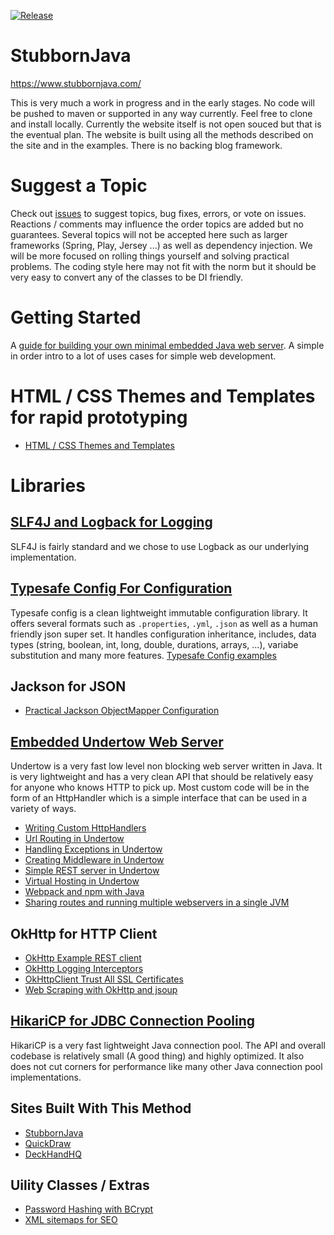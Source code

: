 [![Release](https://jitpack.io/v/StubbornJava/StubbornJava.svg)](https://jitpack.io/#StubbornJava/StubbornJava)

# StubbornJava
https://www.stubbornjava.com/

This is very much a work in progress and in the early stages. No code will be pushed to maven or supported in any way currently. Feel free to clone and install locally. Currently the website itself is not open souced but that is the eventual plan. The website is built using all the methods described on the site and in the examples. There is no backing blog framework.

# Suggest a Topic
Check out [issues](https://github.com/StubbornJava/StubbornJava/issues) to suggest topics, bug fixes, errors, or vote on issues. Reactions / comments may influence the order topics are added but no guarantees. Several topics will not be accepted here such as larger frameworks (Spring, Play, Jersey ...) as well as dependency injection. We will be more focused on rolling things yourself and solving practical problems. The coding style here may not fit with the norm but it should be very easy to convert any of the classes to be DI friendly.

# Getting Started
A [guide for building your own minimal embedded Java web server](https://www.stubbornjava.com/guides/embedded-java-web-server). A simple in order intro to a lot of uses cases for simple web development.

# HTML / CSS Themes and Templates for rapid prototyping
* [HTML / CSS Themes and Templates](https://www.stubbornjava.com/best-selling-html-css-themes-and-website-templates)

# Libraries
## [SLF4J and Logback for Logging](https://www.stubbornjava.com/posts/logging-in-java-with-slf4j-and-logback)
SLF4J is fairly standard and we chose to use Logback as our underlying implementation.

## [Typesafe Config For Configuration](https://www.stubbornjava.com/posts/environment-aware-configuration-with-typesafe-config)
Typesafe config is a clean lightweight immutable configuration library. It offers several formats such as `.properties`, `.yml`, `.json` as well as a human friendly json super set. It handles configuration inheritance, includes, data types (string, boolean, int, long, double, durations, arrays, ...), variabe substitution and many more features. [Typesafe Config examples](https://www.stubbornjava.com/posts/typesafe-config-features-and-example-usage)

## Jackson for JSON
* [Practical Jackson ObjectMapper Configuration](https://www.stubbornjava.com/posts/practical-jackson-objectmapper-configuration)

## [Embedded Undertow Web Server](https://www.stubbornjava.com/posts/java-hello-world-embedded-http-server-using-undertow)
Undertow is a very fast low level non blocking web server written in Java. It is very lightweight and has a very clean API that should be relatively easy for anyone who knows HTTP to pick up. Most custom code will be in the form of an HttpHandler which is a simple interface that can be used in a variety of ways.
* [Writing Custom HttpHandlers](https://www.stubbornjava.com/posts/undertow-writing-custom-httphandlers)
* [Url Routing in Undertow](https://www.stubbornjava.com/posts/url-routing-with-undertow-embedded-http-server)
* [Handling Exceptions in Undertow](https://www.stubbornjava.com/posts/handling-exceptions-in-undertow-with-composition)
* [Creating Middleware in Undertow](https://www.stubbornjava.com/posts/logging-gzip-blocking-exception-handling-metrics-middleware-chaining-in-undertow)
* [Simple REST server in Undertow](https://www.stubbornjava.com/posts/lightweight-embedded-java-rest-server-without-a-framework)
* [Virtual Hosting in Undertow](https://www.stubbornjava.com/posts/virtual-hosting-in-undertow-s-embedded-java-web-server)
* [Webpack and npm with Java](https://www.stubbornjava.com/posts/webpack-and-npm-for-simple-java-8-web-apps)
* [Sharing routes and running multiple webservers in a single JVM](https://www.stubbornjava.com/posts/sharing-routes-and-running-multiple-java-services-in-a-single-jvm-with-undertow)

## OkHttp for HTTP Client
* [OkHttp Example REST client](https://www.stubbornjava.com/posts/okhttp-example-rest-client)
* [OkHttp Logging Interceptors](https://www.stubbornjava.com/posts/okhttpclient-logging-configuration-with-interceptors)
* [OkHttpClient Trust All SSL Certificates](https://www.stubbornjava.com/posts/okhttpclient-trust-all-ssl-certificates)
* [Web Scraping with OkHttp and jsoup](https://www.stubbornjava.com/posts/web-scraping-in-java-using-jsoup-and-okhttp)

## [HikariCP for JDBC Connection Pooling](https://www.stubbornjava.com/posts/database-connection-pooling-in-java-with-hikaricp)
HikariCP is a very fast lightweight Java connection pool. The API and overall codebase is relatively small (A good thing) and highly optimized. It also does not cut corners for performance like many other Java connection pool implementations.

## Sites Built With This Method
* [StubbornJava](https://www.stubbornjava.com/)
* [QuickDraw](https://quickdraw.onsightdigitalsolutions.com/about)
* [DeckHandHQ](https://www.deckhandhq.com)

## Uility Classes / Extras
* [Password Hashing with BCrypt](https://www.stubbornjava.com/posts/hashing-passwords-in-java-with-bcrypt)
* [XML sitemaps for SEO](https://www.stubbornjava.com/posts/creating-xml-sitemaps-in-java)
